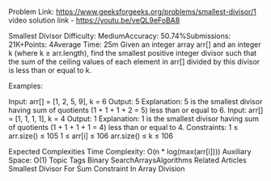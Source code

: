
Problem Link:
https://www.geeksforgeeks.org/problems/smallest-divisor/1
video solution link -  https://youtu.be/veQL9eFoBA8


Smallest Divisor
Difficulty: MediumAccuracy: 50.74%Submissions: 21K+Points: 4Average Time: 25m
Given an integer array arr[] and an integer k (where k ≥ arr.length), find the smallest positive integer divisor such that the sum of the ceiling values of each element in arr[] divided by this divisor is less than or equal to k.

Examples:

Input: arr[] = [1, 2, 5, 9], k = 6
Output: 5
Explanation: 5 is the smallest divisor having sum of quotients (1 + 1 + 1 + 2 = 5) less than or equal to 6.
Input: arr[] = [1, 1, 1, 1], k = 4
Output: 1
Explanation: 1 is the smallest divisor having sum of quotients (1 + 1 + 1 + 1 = 4) less than or equal to 4.
Constraints:
1  ≤  arr.size()  ≤ 105
1  ≤  arr[i]  ≤ 106
arr.size()  ≤ k  ≤ 106

Expected Complexities
Time Complexity: O(n * log(max(arr[i])))
Auxiliary Space: O(1)
Topic Tags
Binary SearchArraysAlgorithms
Related Articles
Smallest Divisor For Sum Constraint In Array Division
